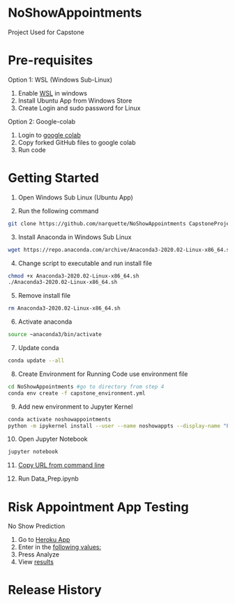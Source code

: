 # NoShowAppointments
Project Used for Capstone

# Pre-requisites

Option 1: WSL (Windows Sub-Linux)

1. Enable [WSL](https://winaero.com/blog/enable-wsl-windows-10-fall-creators-update/) in windows 
2. Install Ubuntu App from Windows Store
3. Create Login and sudo password for Linux

Option 2: Google-colab

1. Login to [google colab](https://colab.research.google.com/notebooks/welcome.ipynb)
2. Copy forked GitHub files to google colab
3. Run code 

# Getting Started 

1. Open Windows Sub Linux (Ubuntu App)

2. Run the following command

```sh
git clone https://github.com/narquette/NoShowAppointments CapstoneProject
```

3. Install Anaconda in Windows Sub Linux

```sh
wget https://repo.anaconda.com/archive/Anaconda3-2020.02-Linux-x86_64.sh
```

4. Change script to executable and run install file

```sh
chmod +x Anaconda3-2020.02-Linux-x86_64.sh
./Anaconda3-2020.02-Linux-x86_64.sh
```

5. Remove install file

```sh
rm Anaconda3-2020.02-Linux-x86_64.sh
```

6. Activate anaconda

```sh
source ~anaconda3/bin/activate
```

7. Update conda

```sh
conda update --all
```

8. Create Environment for Running Code use environment file

```sh
cd NoShowAppointments #go to directory from step 4
conda env create -f capstone_environment.yml
```
9. Add new environment to Jupyter Kernel

```sh
conda activate noshowappointments
python -m ipykernel install --user --name noshowappts --display-name "Python (noshowappts)"
```
10. Open Jupyter Notebook

```sh
jupyter notebook
```
11. [Copy URL from command line](https://www.screencast.com/t/JgVmAL6wC)

12. Run Data_Prep.ipynb

# Risk Appointment App Testing

No Show Prediction

1) Go to [Heroku App](https://apptnoshow.herokuapp.com/)
2) Enter in the [following values:](https://www.screencast.com/t/WopLcsUI95m)
3) Press Analyze
4) View [results](https://www.screencast.com/t/h1EpH8Pr) 




# Release History

